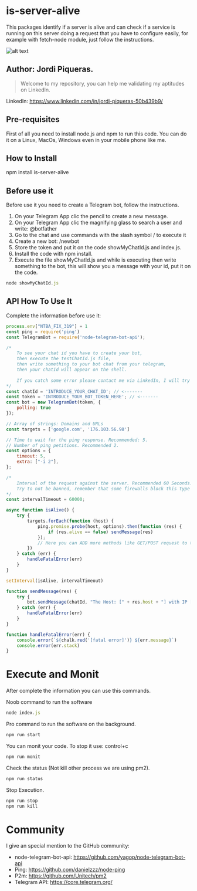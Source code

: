 # is-server-alive
This packages identify if a server is alive and can check if a service is running on this server doing a request that you have to configure easily, for example with fetch-node module, just follow the instructions.

![alt text](https://image.prntscr.com/image/3HIyQBc-TLey8zHgsLBq6Q.png)

## Author: Jordi Piqueras.
> Welcome to my repository, you can help me validating my aptitudes on LinkedIn.

LinkedIn: https://www.linkedin.com/in/jordi-piqueras-50b439b9/

## Pre-requisites
First of all you need to install node.js and npm to run this code. You can do it on a Linux, MacOs, Windows even in your mobile phone like me.

## How to Install
npm install is-server-alive

## Before use it
Before use it you need to create a Telegram bot, follow the instructions.

1. On your Telegram App clic the pencil to create a new message.
2. On your Telegram App clic the magnifying glass to search a user and write: @botfather
3. Go to the chat and use commands with the slash symbol / to execute it
4. Create a new bot: /newbot 
5. Store the token and put it on the code showMyChatId.js and index.js.
6. Install the code with npm install.
7. Execute the file showMyChatId.js and while is executing then write something to the bot, this will show you a message with your id, put it on the code.
```js
node showMyChatId.js
```

## API How To Use It

Complete the information before use it:

```js
process.env["NTBA_FIX_319"] = 1
const ping = require('ping')
const TelegramBot = require('node-telegram-bot-api');

/* 
    To see your chat id you have to create your bot, 
    then execute the testChatId.js file, 
    then write something to your bot chat from your telegram, 
    then your chatId will appear on the shell.
    
    If you catch some error please contact me via LinkedIn, I will try to help you ;)
*/
const chatId = 'INTRODUCE_YOUR_CHAT_ID'; // <------- 
const token = 'INTRODUCE_YOUR_BOT_TOKEN_HERE'; // <------- 
const bot = new TelegramBot(token, {
    polling: true
});

// Array of strings: Domains and URLs
const targets = ['google.com', '176.103.56.98']

// Time to wait for the ping response. Recommended: 5.
// Number of ping petitions. Recommended 2.
const options = {
    timeout: 5, 
    extra: ["-i 2"], 
};

/*
    Interval of the request against the server. Recommended 60 Seconds.
    Try to not be banned, remember that some firewalls block this type of ICMP request.
*/
const intervalTimeout = 60000; 

async function isAlive() {
    try {
        targets.forEach(function (host) {
            ping.promise.probe(host, options).then(function (res) {
                if (res.alive == false) sendMessage(res)
            });
            // Here you can ADD more methods like GET/POST request to test your service using fetch-node
        })
    } catch (err) {
        handleFatalError(err)
    }
}

setInterval(isAlive, intervalTimeout)

function sendMessage(res) {
    try {
        bot.sendMessage(chatId, "The Host: [" + res.host + "] with IP [" + res.numeric_host + "] is NOT Alive.")
    } catch (err) {
        handleFatalError(err)
    }
}

function handleFatalError(err) {
    console.error(`${chalk.red('[fatal error]')} ${err.message}`)
    console.error(err.stack)
}
```

# Execute and Monit
After complete the information you can use this commands.

Noob command to run the software
```js 
node index.js
```

Pro command to run the software on the background.
```js 
npm run start
```

You can monit your code. To stop it use: control+c
```js 
npm run monit
```

Check the status (Not kill other process we are using pm2).
```js 
npm run status
```

Stop Execution.
```js 
npm run stop
npm run kill
```

# Community
I give an special mention to the GitHub community:
* node-telegram-bot-api: https://github.com/yagop/node-telegram-bot-api
* Ping: https://github.com/danielzzz/node-ping
* P2m: https://github.com/Unitech/pm2
* Telegram API: https://core.telegram.org/ 